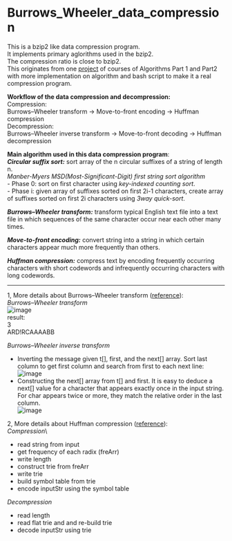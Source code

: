 # Burrows_Wheeler_data_compression

This is a bzip2 like data compression program.\
It implements primary aglorithms used in the bzip2.\
The compression ratio is close to bzip2.\
This originates from one [project](https://coursera.cs.princeton.edu/algs4/assignments/burrows/specification.php) of courses of Algorithms Part 1 and Part2 with more implementation on algorithm and bash script to make it a real compression program.


**Workflow of the data compression and decompression:**\
Compression:\
Burrows–Wheeler transform -> Move-to-front encoding -> Huffman compression\
Decompression:\
Burrows–Wheeler inverse transform -> Move-to-front decoding -> Huffman decompression

**Main algorithm used in this data compression program**:\
***Circular suffix sort:*** sort array of the n circular suffixes of a string of length n.\
            *Manber-Myers MSD(Most-Significant-Digit) first string sort algorithm*\
                        - Phase 0: sort on first character using *key-indexed counting sort*.\
                        - Phase i: given array of suffixes sorted on first 2i-1 characters, create array of suffixes sorted on first 2i characters using *3way quick-sort*.
            
***Burrows–Wheeler transform:*** transform typical English text file into a text file in which sequences of the same character occur near each other many times.

***Move-to-front encoding:*** convert string into a string in which certain characters appear much more frequently than others.

***Huffman compression:*** compress text by encoding frequently occurring characters with short codewords and infrequently occurring characters with long codewords.


------------

1, More details about Burrows–Wheeler transform ([reference](https://coursera.cs.princeton.edu/algs4/assignments/burrows/specification.php)):\
*Burrows–Wheeler transform*\
![image](https://user-images.githubusercontent.com/16233638/111111050-9e3fc780-852b-11eb-9d3a-365e874b6867.png)\
result:\
3\
ARD!RCAAAABB

*Burrows–Wheeler inverse transform*
- Inverting the message given t[], first, and the next[] array. Sort last column to get first column and search from first to each next line:\
![image](https://user-images.githubusercontent.com/16233638/111111355-2aea8580-852c-11eb-9ba2-dbbb65918253.png)
- Constructing the next[] array from t[] and first. It is easy to deduce a next[] value for a character that appears exactly once in the input string. For char appears twice or more, they match the relative order in the last column.\
![image](https://user-images.githubusercontent.com/16233638/111110943-73557380-852b-11eb-8f50-3e6a630bdbac.png)


2, More details about Huffman compression ([reference](https://www.coursera.org/learn/algorithms-part2/supplement/v5gBy/lecture-slides)):\
*Compression*\
- read string from input
- get frequency of each radix (freArr)
- write length
- construct trie from freArr
- write trie
- build symbol table from trie       
- encode inputStr using the symbol table

*Decompression*
- read length
- read flat trie and and re-build trie
- decode inputStr using trie
